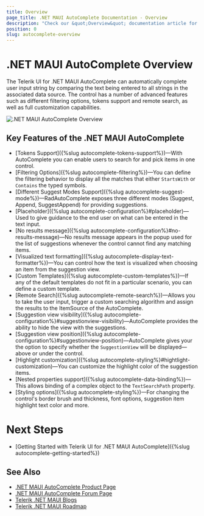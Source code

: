 ```yaml
---
title: Overview
page_title: .NET MAUI AutoComplete Documentation - Overview
description: "Check our &quot;Overview&quot; documentation article for Telerik AutoComplete for .NET MAUI"
position: 0
slug: autocomplete-overview
---
```


# .NET MAUI AutoComplete Overview

The Telerik UI for .NET MAUI AutoComplete can automatically complete user input string by comparing the text being entered to all strings in the associated data source. The control has a number of advanced features such as different filtering options, tokens support and remote search, as well as full customization capabilities.

![.NET MAUI AutoComplete Overview](images/autocomplete-getting-started.png "AutoComplete Overview")

## Key Features of the .NET MAUI AutoComplete

* [Tokens Support]({%slug autocomplete-tokens-support%})&mdash;With AutoComplete you can enable users to search for and pick items in one control.
* [Filtering Options]({%slug autocomplete-filtering%})&mdash;You can define the filtering behavior to display all the matches that either `StartsWith` or `Contains` the typed symbols.
* [Different Suggest Modes Support]({%slug autocomplete-suggest-mode%})&mdash;RadAutoComplete exposes three different modes (Suggest, Append, SuggestAppend) for providing suggestions.
* [Placeholder]({%slug autocomplete-configuration%}#placeholder)&mdash;Used to give guidance to the end user on what can be entered in the text input.
* [No results message]({%slug autocomplete-configuration%}#no-results-message)&mdash;No results message appears in the popup used for the list of suggestions whenever the control cannot find any matching items.
* [Visualized text formatting]({%slug autocomplete-display-text-formatter%})&mdash;You can control how the text is visualized when choosing an item from the suggestion view.
* [Custom Templates]({%slug autocomplete-custom-templates%})&mdash;If any of the default templates do not fit in a particular scenario, you can define a custom template.
* [Remote Search]({%slug autocomplete-remote-search%})&mdash;Allows you to take the user input, trigger a custom searching algorithm and assign the results to the ItemSource of the AutoComplete.
* [Suggestion view visibility]({%slug autocomplete-configuration%}#suggestionview-visibility)&mdash;AutoComplete provides the ability to hide the view with the suggestions.
* [Suggestion view position]({%slug autocomplete-configuration%}#suggestionview-position)&mdash;AutoComplete gives your the option to specify whether the `SuggestionView` will be displayed&mdash;above or under the control.
* [Highlight customization]({%slug autocomplete-styling%}#hightlight-customization)&mdash;You can customize the highlight color of the suggestion items.
* [Nested properties support]({%slug autocomplete-data-binding%})&mdash;This allows binding of a complex object to the `TextSearchPath` property. 
* [Styling options]({%slug autocomplete-styling%})&mdash;For changing the control's border brush and thickness, font options, suggestion item highlight text color and more.

# Next Steps

- [Getting Started with Telerik UI for .NET MAUI AutoComplete]({%slug autocomplete-getting-started%})

## See Also

- [.NET MAUI AutoComplete Product Page](https://www.telerik.com/maui-ui/autocomplete)
- [.NET MAUI AutoComplete Forum Page](https://www.telerik.com/forums/maui?tagId=1978)
- [Telerik .NET MAUI Blogs](https://www.telerik.com/blogs/mobile-net-maui)
- [Telerik .NET MAUI Roadmap](https://www.telerik.com/support/whats-new/maui-ui/roadmap)
